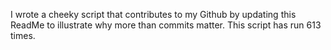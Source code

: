 I wrote a cheeky script that contributes to my Github by updating this ReadMe to illustrate why more than commits matter. This script has run 613 times.